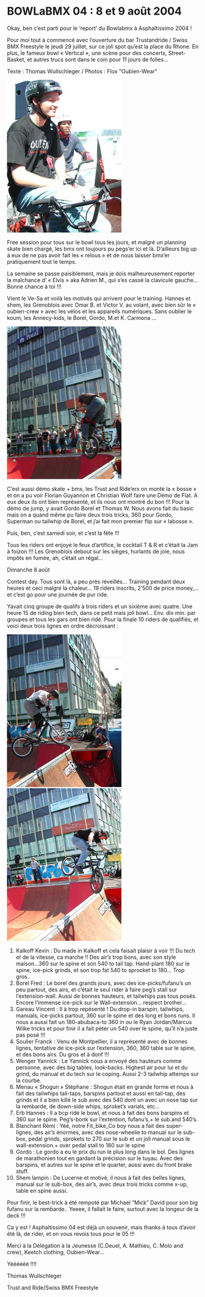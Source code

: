 # BOWLaBMX 04 : 8 et 9 août 2004

Okay, ben c’est parti pour le ‘report’ du Bowlabmx à Asphaltissimo 2004 !

Pour moi tout à commencé avec l’ouverture du bar Trustandride / Swiss BMX Freestyle le jeudi 29 juillet, sur ce joli spot qu’est la place du Rhone. En plus, le fameux bowl « Vertical », une scène pour des concerts, Street-Basket, et autres trucs sont dans le coin pour 11 jours de folies…

Texte : Thomas Wullschleger / Photos : Flox "Oubien-Wear"

![Les stars locales : Michael Mettler et Koum](./media/bowlabmx04-02.jpg)

Free session pour tous sur le bowl tous les jours, et malgré un planning skate bien chargé, les bmx ont toujours pu pegs’er ici et là. D’ailleurs big up à eux de ne pas avoir fait les « relous » et de nous laisser bmx’er pratiquement tout le temps.

La semaine se passe paisiblement, mais je dois malheureusement reporter la malchance d’ « Elvis » aka Adrien M., qui s’es cassé la clavicule gauche… Bonne chance à toi !!!

Vient le Ve-Sa et voilà les motivés qui arrivent pour le training. Hannes et shem, les Grenoblois avec Omar B. et Victor V. au volant, avec bien sûr le « oubien-crew » avec les vélos et les appareils numériques. Sans oublier le koum, les Annecy-kids, le Borel, Gordo, M.et K. Carmona …

![Erb « Hää » Hannes](./media/bowlabmx04-03.jpg)

C’est aussi démo skate + bmx, les Trust and Ride’ers on monté la « bosse » et on a pu voir Florian Guyannon et Christian Wolf faire une Démo de Flat. A eux deux ils ont bien représenté, et ils nous ont montré du bon !!! Pour la démo de jump, y avait Gordo Borel et Thomas W. Nous avons fait du basic mais on a quand même pu faire deux trois tricks, 360 pour Gordo, Superman ou tailwhip de Borel, et j’ai fait mon premier flip sur « labosse ».

Puis, ben, c’est samedi soir, et c’est la fête !!!

Tous les riders ont enjoyé le feux d’artifice, le cocktail T &amp; R et c’était la Jam à foizon !!! Les Grenoblois debout sur les sièges, hurlants de joie, nous impôts en fumée, ah, c’était un régal…

Dimanche 8 août

Contest day. Tous sont là, a peu près réveillés… Training pendant deux heures et ceci malgré la chaleur… 19 riders inscrits, 2’500 de price money,…et c’est go pour une journée de pur ride.

Yavait cinq groupe de qualifs à trois riders et un sixième avec quatre. Une heure 15 de riding bien tech, dans ce petit mais joli bowl… Env. dix min. par groupes et tous les gars ont bien ridé. Pour la finale 10 riders de qualifiés, et voici deux trois lignes en ordre décroissant :

![Menau « Shogun » Stéphane](./media/bowlabmx04-01.jpg)
![Kalkoff Kevin](./media/bowlabmx04-04.jpg)

1. Kalkoff Kevin : Du made in Kalkoff et cela faisait plaisir à voir !!! Du tech et de la vitesse, ca marche !! Des air’s trop bons, avec son style maison…360 sur le spine et son 540 to tail tap. Hand-plant 180 sur le spine, ice-pick grinds, et son trop fat 540 to sprocket to 180… Trop gros..
1. Borel Fred : Le borel des grands jours, avec des ice-picks/fufanu’s un peu partout, des airs, et c’était le seul rider à faire peg’s stall sur l’extension-wall. Aussi de bonnes hauteurs, et tailwhips pas tous posés. Encore l’immense ice-pick sur le Wall-extension… respect brother…
1. Gareau Vincent : Il à trop repésenté ! Du drop-in barspin, tailwhips, manuals, ice-picks partout, 360 sur le spine et des long et bons runs. Il nous a aussi fait un 180-abubaca-to 360 in ou le Ryan Jordan/Marcus Wilke tricks et pour finir il a fait péter un 540 over le spine, qu’il n’a juste pas posé !!!
1. Soulier Franck : Venu de Montpellier, il a représenté avec de bonnes lignes, tentative de ice-pick sur l’extension, 360, 360 table sur le spine, et des bons airs. Du gros et à donf !!!
1. Wenger Yannick : Le Yannick nous a envoyé des hauteurs comme personne, avec des big tables, look-backs. Highest air pour lui et du grind, du manual et du tech sur le coping. Aussi 2-3 tailwhip attemps sur la courbe.
1. Menau « Shogun » Stéphane : Shogun était en grande forme et nous à fait des tailwhips tail-taps, barspins partout et aussi en tail-tap, des grinds et il a bien killé le sub avec des 540 dont un avec un nose tap sur la rembarde, de down-side whips, sproket’s varials, etc…
1. Erb Hannes : Il a bcp ridé le bowl, et nous à fait des bons barspins et 360 sur le spine. Peg’s-bonk sur l’extention, fufanu’s,+ le sub.and 540’s.
1. Blanchant Rémi : Yéé, notre Fit_bike_Co boy nous a fait des super-lignes, des air’s énormes, avec des nose-wheelie to manual sur le sub-box, pedal grinds, sprokets to 270 sur le sub et un joli manual sous le wall-extension.+ over pedal stall to 180 sur le spine
1. Gordo : Le gordo a eu le prix du run le plus long dans le bol. Des lignes de marathonien tout en gardant la précision sur le tuyau. Avec des barspins, et autres sur le spine et le quarter, aussi avec du front brake stuff.
1. Shem lampin : De Lucerne et motivé, il nous à fait des belles lignes, manual sur le sub-box, des air’s, avec deux trois tricks comme x-up, table en spine aussi.

Pour finir, le best-trick à été rempoté par Michael “Mick” David pour son big fufanu sur la rembarde.. Yeeee, il fallait le faire, surtout avec la longeur de la deck !!!

Ca y est ! Asphaltissimo 04 est déjà un souvenir, mais thanks à tous d’avoir été là, de rider, et on vous revois tous pour le 05 !!!

Merci à la Délégation à la Jeunesse (C.Deuel, A. Mathieu, C. Molo and crew), Keetch clothing, Oubien-Wear…

Yéééééé !!!!

Thomas Wullschleger

Trust and Ride/Swiss BMX Freestyle
